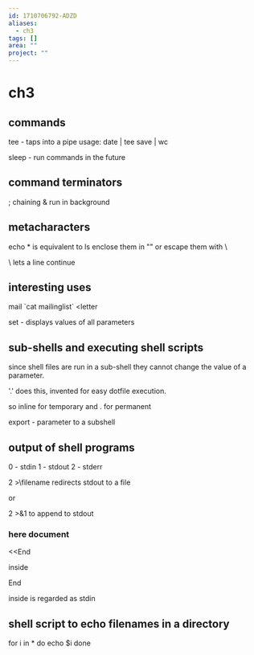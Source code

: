 ```yaml
---
id: 1710706792-ADZD
aliases:
  - ch3
tags: []
area: ""
project: ""
---
```


# ch3

## commands
tee - taps into a pipe
usage:
date | tee save | wc

sleep - run commands in the future

## command terminators
; chaining
& run in background

## metacharacters

echo * is equivalent to ls 
enclose them in "" or escape them with \

\ lets a line continue 

## interesting uses

mail \`cat mailinglist\` \<letter 

set - displays values of all parameters 


## sub-shells and executing shell scripts

since shell files are run in a sub-shell
they cannot change the value of a parameter.

'.' does this, invented for easy dotfile execution.

so inline for temporary and . for permanent

export - parameter to a subshell

## output of shell programs
0 - stdin
1 - stdout
2 - stderr

2 >\filename redirects stdout to a file 

or 

2 >&1 to append to stdout


### here document

\<\<End 

inside

End


inside is regarded as stdin


## shell script to echo filenames in a directory

for i in *
    do
        echo $i
    done

